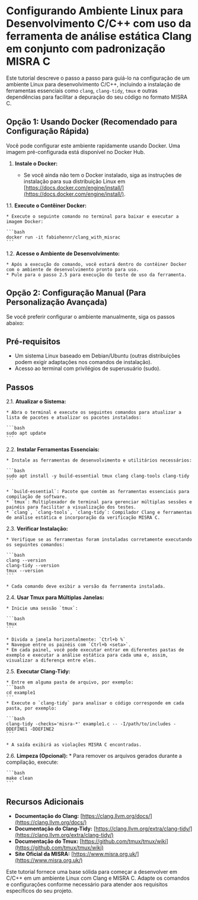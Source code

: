 # Configurando Ambiente Linux para Desenvolvimento C/C++ com uso da ferramenta de análise estática Clang em conjunto com padronização MISRA C

Este tutorial descreve o passo a passo para guiá-lo na configuração de um ambiente Linux para desenvolvimento C/C++, incluindo a instalação de ferramentas essenciais como `clang`, `clang-tidy`, `tmux` e outras dependências para facilitar a depuração do seu código no formato MISRA C.

## Opção 1: Usando Docker (Recomendado para Configuração Rápida)

Você pode configurar este ambiente rapidamente usando Docker. Uma imagem pré-configurada está disponível no Docker Hub.

1.  **Instale o Docker:**

    * Se você ainda não tem o Docker instalado, siga as instruções de instalação para sua distribuição Linux em [https://docs.docker.com/engine/install/](https://docs.docker.com/engine/install/).

1.1.  **Execute o Contêiner Docker:**

    * Execute o seguinte comando no terminal para baixar e executar a imagem Docker:

    ```bash
    docker run -it fabiohennr/clang_with_misrac
    ```

1.2.  **Acesse o Ambiente de Desenvolvimento:**

    * Após a execução do comando, você estará dentro do contêiner Docker com o ambiente de desenvolvimento pronto para uso.
    * Pule para o passo 2.5 para execução do teste de uso da ferramenta.

## Opção 2: Configuração Manual (Para Personalização Avançada)

Se você preferir configurar o ambiente manualmente, siga os passos abaixo:

## Pré-requisitos

* Um sistema Linux baseado em Debian/Ubuntu (outras distribuições podem exigir adaptações nos comandos de instalação).
* Acesso ao terminal com privilégios de superusuário (sudo).

## Passos

2.1.  **Atualizar o Sistema:**

    * Abra o terminal e execute os seguintes comandos para atualizar a lista de pacotes e atualizar os pacotes instalados:

    ```bash
    sudo apt update
    ```

2.2.  **Instalar Ferramentas Essenciais:**

    * Instale as ferramentas de desenvolvimento e utilitários necessários:

    ```bash
    sudo apt install -y build-essential tmux clang clang-tools clang-tidy
    ```

    * `build-essential`: Pacote que contém as ferramentas essenciais para compilação de software.
    * `tmux`: Multiplexador de terminal para gerenciar múltiplas sessões e painéis para facilitar a visualização dos testes.
    * `clang`, `clang-tools`, `clang-tidy`: Compilador Clang e ferramentas de análise estática e incorporação da verificação MISRA C.

2.3.  **Verificar Instalação:**

    * Verifique se as ferramentas foram instaladas corretamente executando os seguintes comandos:

    ```bash
    clang --version
    clang-tidy --version
    tmux --version
    ```

    * Cada comando deve exibir a versão da ferramenta instalada.

2.4.  **Usar Tmux para Múltiplas Janelas:**

    * Inicie uma sessão `tmux`:

    ```bash
    tmux
    ```

    * Divida a janela horizontalmente: `Ctrl+b %`
    * Navegue entre os painéis com `Ctrl+b <seta>`.
    * Em cada painel, você pode executar entrar em diferentes pastas de exemplo e executar a análise estática para cada uma e, assim, visualizar a diferença entre eles.

2.5.  **Executar Clang-Tidy:**

    * Entre em alguma pasta de arquivo, por exemplo:
    ```bash
    cd example1
    ```
    * Execute o `clang-tidy` para analisar o código corresponde em cada pasta, por exemplo:

    ```bash
    clang-tidy -checks='misra-*' example1.c -- -I/path/to/includes -DDEFINE1 -DDEFINE2
    ```

    * A saída exibirá as violações MISRA C encontradas.

2.6. **Limpeza (Opcional):**
    * Para remover os arquivos gerados durante a compilação, execute:

    ```bash
    make clean
    ```

## Recursos Adicionais

* **Documentação do Clang:** [https://clang.llvm.org/docs/](https://clang.llvm.org/docs/)
* **Documentação do Clang-Tidy:** [https://clang.llvm.org/extra/clang-tidy/](https://clang.llvm.org/extra/clang-tidy/)
* **Documentação do Tmux:** [https://github.com/tmux/tmux/wiki](https://github.com/tmux/tmux/wiki)
* **Site Oficial da MISRA:** [https://www.misra.org.uk/](https://www.misra.org.uk/)

Este tutorial fornece uma base sólida para começar a desenvolver em C/C++ em um ambiente Linux com Clang e MISRA C. Adapte os comandos e configurações conforme necessário para atender aos requisitos específicos do seu projeto.
